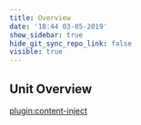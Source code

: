```yaml
---
title: Overview
date: '18:44 03-05-2019'
show_sidebar: true
hide_git_sync_repo_link: false
visible: true
---
```


## Unit Overview



[plugin:content-inject](../_2-3)

